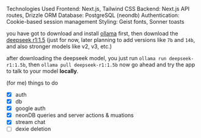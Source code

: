 Technologies Used
Frontend: Next.js,  Tailwind CSS
Backend: Next.js API routes, Drizzle ORM
Database: PostgreSQL (neondb)
Authentication: Cookie-based session management
Styling: Geist fonts, Sonner toasts


you have got to download and install [ollama](https://ollama.ai/) first, then download the [deepseek r1:1.5](https://ollama.com/library/deepseek-r1:1.5b) (just for now, later planning to add versions like `7b` and `14b`, and also stronger models like v2, v3, etc.)

after downloading the deepseek model, you just run `ollama run deepseek-r1:1.5b`, then `ollama pull deepseek-r1:1.5b`
now go ahead and try the app to talk to your model <b>locally</b>.

(for me) things to do
- [X] auth
- [X] db
- [X] google auth
- [X] neonDB queries and server actions & muations
- [X] stream chat
- [ ] dexie deletion